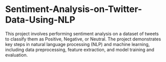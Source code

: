 # Sentiment-Analysis-on-Twitter-Data-Using-NLP
This project involves performing sentiment analysis on a dataset of tweets to classify them as Positive, Negative, or Neutral. The project demonstrates key steps in natural language processing (NLP) and machine learning, including data preprocessing, feature extraction, and model training and evaluation.
